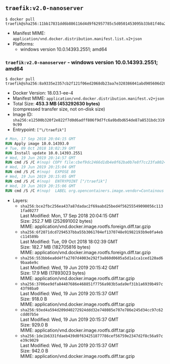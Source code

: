 ## `traefik:v2.0-nanoserver`

```console
$ docker pull traefik@sha256:11bb17831dd6b886116d4d9f62957785c5d0501453095b33b81f40a2073f756d
```

-	Manifest MIME: `application/vnd.docker.distribution.manifest.list.v2+json`
-	Platforms:
	-	windows version 10.0.14393.2551; amd64

### `traefik:v2.0-nanoserver` - windows version 10.0.14393.2551; amd64

```console
$ docker pull traefik@sha256:8a9335e2357cb2f121f06ed2068db23aa7e320386041abd905606d20dede8080
```

-	Docker Version: 18.03.1-ee-4
-	Manifest MIME: `application/vnd.docker.distribution.manifest.v2+json`
-	Total Size: **453.3 MB (453292630 bytes)**  
	(compressed transfer size, not on-disk size)
-	Image ID: `sha256:e12500b320f2e822f7d0d6adff806f9d7fc6a9bdbd654de87a8531bdc3199c99`
-	Entrypoint: `["\/traefik"]`

```dockerfile
# Mon, 17 Sep 2018 20:04:15 GMT
RUN Apply image 10.0.14393.0
# Tue, 09 Oct 2018 18:02:39 GMT
RUN Install update 10.0.14393.2551
# Wed, 19 Jun 2019 20:14:57 GMT
RUN cmd /S /C #(nop) COPY file:cbef9dc2466d1db4e0f62ba0b7e8f7cc23fa8024ed1fff51b47391f34f64f38c in \traefik.exe 
# Wed, 19 Jun 2019 20:15:04 GMT
RUN cmd /S /C #(nop)  EXPOSE 80
# Wed, 19 Jun 2019 20:15:05 GMT
RUN cmd /S /C #(nop)  ENTRYPOINT ["/traefik"]
# Wed, 19 Jun 2019 20:15:06 GMT
RUN cmd /S /C #(nop)  LABEL org.opencontainers.image.vendor=Containous org.opencontainers.image.url=https://traefik.io org.opencontainers.image.title=Traefik org.opencontainers.image.description=A modern reverse-proxy org.opencontainers.image.version=v2.0.0-alpha6 org.opencontainers.image.documentation=https://docs.traefik.io
```

-	Layers:
	-	`sha256:bce2fbc256ea437a87dadac2f69aabd25bed4f56255549090056c1131fad0277`  
		Last Modified: Mon, 17 Sep 2018 20:04:15 GMT  
		Size: 252.7 MB (252691002 bytes)  
		MIME: application/vnd.docker.image.rootfs.foreign.diff.tar.gzip
	-	`sha256:6f2071dcd7294537bba55b3061704ef1370748e91982193b9e0fa4ebc114589b`  
		Last Modified: Tue, 09 Oct 2018 18:02:39 GMT  
		Size: 182.7 MB (182705816 bytes)  
		MIME: application/vnd.docker.image.rootfs.foreign.diff.tar.gzip
	-	`sha256:553bb6ea0d4ffa2707d4003e292f3a860d0605a5d1a1ca1ced120ad69baa6e9c`  
		Last Modified: Wed, 19 Jun 2019 20:15:42 GMT  
		Size: 17.9 MB (17893023 bytes)  
		MIME: application/vnd.docker.image.rootfs.diff.tar.gzip
	-	`sha256:3706ee9dfa84407686e468851f7756a983b5ada9ef31b1a6939b497c43f98ba0`  
		Last Modified: Wed, 19 Jun 2019 20:15:37 GMT  
		Size: 918.0 B  
		MIME: application/vnd.docker.image.rootfs.diff.tar.gzip
	-	`sha256:93ed4a594d209d40272924ddd32e748085e707e786e245d34cc97c62cdd07b5e`  
		Last Modified: Wed, 19 Jun 2019 20:15:37 GMT  
		Size: 929.0 B  
		MIME: application/vnd.docker.image.rootfs.diff.tar.gzip
	-	`sha256:1de1b6331fdaeb439d0f634251877786cef56759e2347d2f8c56a97ce39c9029`  
		Last Modified: Wed, 19 Jun 2019 20:15:37 GMT  
		Size: 942.0 B  
		MIME: application/vnd.docker.image.rootfs.diff.tar.gzip
